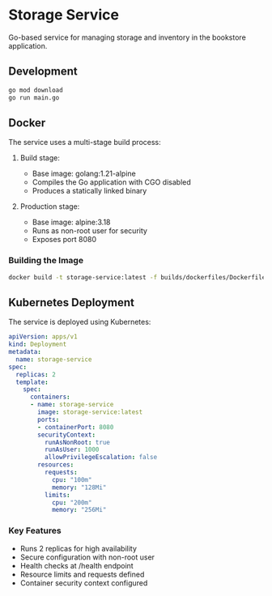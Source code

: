 # Storage Service

Go-based service for managing storage and inventory in the bookstore application.

## Development

```bash
go mod download
go run main.go
```

## Docker

The service uses a multi-stage build process:

1. Build stage:
   - Base image: golang:1.21-alpine
   - Compiles the Go application with CGO disabled
   - Produces a statically linked binary

2. Production stage:
   - Base image: alpine:3.18
   - Runs as non-root user for security
   - Exposes port 8080

### Building the Image

```bash
docker build -t storage-service:latest -f builds/dockerfiles/Dockerfile.storage .
```

## Kubernetes Deployment

The service is deployed using Kubernetes:

```yaml
apiVersion: apps/v1
kind: Deployment
metadata:
  name: storage-service
spec:
  replicas: 2
  template:
    spec:
      containers:
      - name: storage-service
        image: storage-service:latest
        ports:
        - containerPort: 8080
        securityContext:
          runAsNonRoot: true
          runAsUser: 1000
          allowPrivilegeEscalation: false
        resources:
          requests:
            cpu: "100m"
            memory: "128Mi"
          limits:
            cpu: "200m"
            memory: "256Mi"
```

### Key Features
- Runs 2 replicas for high availability
- Secure configuration with non-root user
- Health checks at /health endpoint
- Resource limits and requests defined
- Container security context configured
